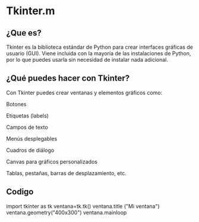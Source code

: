 # Tkinter.m
## ¿Que es? 
Tkinter es la biblioteca estándar de Python para crear interfaces gráficas de usuario (GUI). Viene incluida con la mayoría de las instalaciones de Python, por lo que puedes usarla sin necesidad de instalar nada adicional.

## ¿Qué puedes hacer con Tkinter?

Con Tkinter puedes crear ventanas y elementos gráficos como:

Botones

Etiquetas (labels)

Campos de texto

Menús desplegables

Cuadros de diálogo

Canvas para gráficos personalizados

Tablas, pestañas, barras de desplazamiento, etc.

## Codigo
import tkinter as tk
ventana=tk.tk()
ventana.title ("Mi ventana")
ventana.geometry("400x300")
ventana.mainloop
